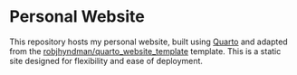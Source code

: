 # Personal Website

This repository hosts my personal website, built using [Quarto](https://quarto.org/) and adapted from the [robjhyndman/quarto_website_template](https://github.com/robjhyndman/quarto_website_template) template. This is a static site designed for flexibility and ease of deployment.
